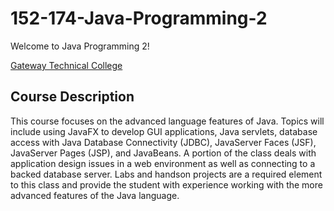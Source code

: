 # 152-174-Java-Programming-2

Welcome to Java Programming 2!
 
[Gateway Technical College](http://gtc.edu)

## Course Description
This course focuses on the advanced language features of Java. Topics will include using JavaFX to develop GUI applications, Java servlets, database access with Java Database Connectivity (JDBC), JavaServer Faces (JSF), JavaServer Pages (JSP), and JavaBeans. A portion of the class deals with application design issues in a web environment as well as connecting to a backed database server. Labs and handson projects are a required element to this class and provide the student with experience working with the more advanced features of the Java language.
